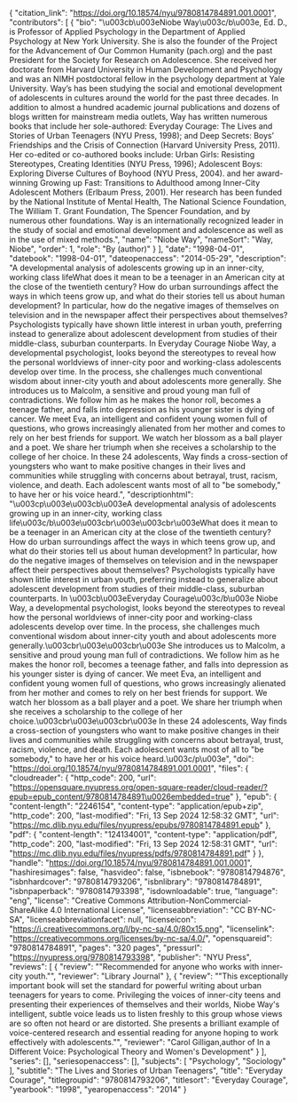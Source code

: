 {
   "citation_link": "https://doi.org/10.18574/nyu/9780814784891.001.0001",
   "contributors": [
     {
       "bio": "\u003cb\u003eNiobe Way\u003c/b\u003e, Ed. D., is Professor of Applied Psychology in the Department of Applied Psychology at New York University. She is also the founder of the Project for the Advancement of Our Common Humanity (pach.org) and the past President for the Society for Research on Adolescence. She received her doctorate from Harvard University in Human Development and Psychology and was an NIMH postdoctoral fellow in the psychology department at Yale University. Way’s has been studying the social and emotional development of adolescents in cultures around the world for the past three decades. In addition to almost a hundred academic journal publications and dozens of blogs written for mainstream media outlets, Way has written numerous books that include her sole-authored: Everyday Courage: The Lives and Stories of Urban Teenagers (NYU Press, 1998); and Deep Secrets: Boys’ Friendships and the Crisis of Connection (Harvard University Press, 2011). Her co-edited or co-authored books include: Urban Girls: Resisting Stereotypes, Creating Identities (NYU Press, 1996); Adolescent Boys: Exploring Diverse Cultures of Boyhood (NYU Press, 2004). and her award-winning Growing up Fast: Transitions to Adulthood among Inner-City Adolescent Mothers (Erlbaum Press, 2001). Her research has been funded by the National Institute of Mental Health, The National Science Foundation, The William T. Grant Foundation, The Spencer Foundation, and by numerous other foundations. Way is an internationally recognized leader in the study of social and emotional development and adolescence as well as in the use of mixed methods.",
       "name": "Niobe Way",
       "nameSort": "Way, Niobe",
       "order": 1,
       "role": "By (author)"
     }
   ],
   "date": "1998-04-01",
   "datebook": "1998-04-01",
   "dateopenaccess": "2014-05-29",
   "description": "A developmental analysis of adolescents growing up in an inner-city, working class lifeWhat does it mean to be a teenager in an American city at the close of the twentieth century? How do urban surroundings affect the ways in which teens grow up, and what do their stories tell us about human development? In particular, how do the negative images of themselves on television and in the newspaper affect their perspectives about themselves? Psychologists typically have shown little interest in urban youth, preferring instead to generalize about adolescent development from studies of their middle-class, suburban counterparts. In Everyday Courage Niobe Way, a developmental psychologist, looks beyond the stereotypes to reveal how the personal worldviews of inner-city poor and working-class adolescents develop over time. In the process, she challenges much conventional wisdom about inner-city youth and about adolescents more generally. She introduces us to Malcolm, a sensitive and proud young man full of contradictions. We follow him as he makes the honor roll, becomes a teenage father, and falls into depression as his younger sister is dying of cancer. We meet Eva, an intelligent and confident young women full of questions, who grows increasingly alienated from her mother and comes to rely on her best friends for support. We watch her blossom as a ball player and a poet. We share her triumph when she receives a scholarship to the college of her choice. In these 24 adolescents, Way finds a cross-section of youngsters who want to make positive changes in their lives and communities while struggling with concerns about betrayal, trust, racism, violence, and death. Each adolescent wants most of all to \"be somebody,\" to have her or his voice heard.",
   "descriptionhtml": "\u003cp\u003e\u003cb\u003eA developmental analysis of adolescents growing up in an inner-city, working class life\u003c/b\u003e\u003cbr\u003e\u003cbr\u003eWhat does it mean to be a teenager in an American city at the close of the twentieth century? How do urban surroundings affect the ways in which teens grow up, and what do their stories tell us about human development? In particular, how do the negative images of themselves on television and in the newspaper affect their perspectives about themselves? Psychologists typically have shown little interest in urban youth, preferring instead to generalize about adolescent development from studies of their middle-class, suburban counterparts. In \u003cb\u003eEveryday Courage\u003c/b\u003e Niobe Way, a developmental psychologist, looks beyond the stereotypes to reveal how the personal worldviews of inner-city poor and working-class adolescents develop over time. In the process, she challenges much conventional wisdom about inner-city youth and about adolescents more generally.\u003cbr\u003e\u003cbr\u003e She introduces us to Malcolm, a sensitive and proud young man full of contradictions. We follow him as he makes the honor roll, becomes a teenage father, and falls into depression as his younger sister is dying of cancer. We meet Eva, an intelligent and confident young women full of questions, who grows increasingly alienated from her mother and comes to rely on her best friends for support. We watch her blossom as a ball player and a poet. We share her triumph when she receives a scholarship to the college of her choice.\u003cbr\u003e\u003cbr\u003e In these 24 adolescents, Way finds a cross-section of youngsters who want to make positive changes in their lives and communities while struggling with concerns about betrayal, trust, racism, violence, and death. Each adolescent wants most of all to \"be somebody,\" to have her or his voice heard.\u003c/p\u003e",
   "doi": "https://doi.org/10.18574/nyu/9780814784891.001.0001",
   "files": {
     "cloudreader": {
       "http_code": 200,
       "url": "https://opensquare.nyupress.org/open-square-reader/cloud-reader/?epub=epub_content/9780814784891\u0026embedded=true"
     },
     "epub": {
       "content-length": "2246154",
       "content-type": "application/epub+zip",
       "http_code": 200,
       "last-modified": "Fri, 13 Sep 2024 12:58:32 GMT",
       "url": "https://mc.dlib.nyu.edu/files/nyupress/epubs/9780814784891.epub"
     },
     "pdf": {
       "content-length": "124134001",
       "content-type": "application/pdf",
       "http_code": 200,
       "last-modified": "Fri, 13 Sep 2024 12:58:31 GMT",
       "url": "https://mc.dlib.nyu.edu/files/nyupress/pdfs/9780814784891.pdf"
     }
   },
   "handle": "https://doi.org/10.18574/nyu/9780814784891.001.0001",
   "hashiresimages": false,
   "hasvideo": false,
   "isbnebook": "9780814794876",
   "isbnhardcover": "9780814793206",
   "isbnlibrary": "9780814784891",
   "isbnpaperback": "9780814793398",
   "isdownloadable": true,
   "language": "eng",
   "license": "Creative Commons Attribution-NonCommercial-ShareAlike 4.0 International License",
   "licenseabbreviation": "CC BY-NC-SA",
   "licenseabbreviationfacet": null,
   "licenseicon": "https://i.creativecommons.org/l/by-nc-sa/4.0/80x15.png",
   "licenselink": "https://creativecommons.org/licenses/by-nc-sa/4.0/",
   "opensquareid": "9780814784891",
   "pages": "320 pages",
   "pressurl": "https://nyupress.org/9780814793398",
   "publisher": "NYU Press",
   "reviews": [
     {
       "review": "\"Recommended for anyone who works with inner-city youth.\"",
       "reviewer": "Library Journal"
     },
     {
       "review": "\"This exceptionally important book will set the standard for powerful writing about urban teenagers for years to come. Privileging the voices of inner-city teens and presenting their experiences of themselves and their worlds, Niobe Way's intelligent, subtle voice leads us to listen freshly to this group whose views are so often not heard or are distorted. She presents a brilliant example of voice-centered research and essential reading for anyone hoping to work effectively with adolescents.\"",
       "reviewer": "Carol Gilligan,author of In a Different Voice: Psychological Theory and Women's Development"
     }
   ],
   "series": [],
   "seriesopenaccess": [],
   "subjects": [
     "Psychology",
     "Sociology"
   ],
   "subtitle": "The Lives and Stories of Urban Teenagers",
   "title": "Everyday Courage",
   "titlegroupid": "9780814793206",
   "titlesort": "Everyday Courage",
   "yearbook": "1998",
   "yearopenaccess": "2014"
 }

